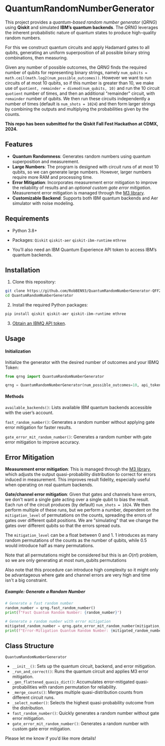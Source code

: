 
# QuantumRandomNumberGenerator

This project provides a *quantum-based random number generator* (*QRNG*) using **Qiskit** and simulated **IBM’s quantum backends**. The *QRNG* leverages the inherent probabilistic nature of quantum states to produce high-quality random numbers.

For this we construct quantum circuits and apply Hadamard gates to all qubits, generating an uniform superposition of all possible binary string combinations, then measuring.

Given any number of possible outcomes, the *QRNG* finds the required number of qubits for representing binary strings, namely `num_qubits = math.ceil(math.log2(num_possible_outcomes))`. However we want to run circuits of at most 10 qubits, so if this number is greater than 10, we make use of `quotient, remainder = divmod(num_qubits, 10)` and run the 10 circuit `quotient` number of times, and then an additional "remainder" circuit, with `remainder` number of qubits. We then run these circuits independently a number of times (default is `num_shots = 1024`) and then form larger strings by combining the outputs and multiplying the probabilities given by the counts.

**This repo has been submitted for the Qiskit Fall Fest Hackathon at CDMX, 2024.**
## Features
- **Quantum Randomness**: Generates random numbers using quantum superposition and measurement.
- **Large Numbers**: The program is designed with circuit runs of at most 10 qubits, so we can generate  large numbers. However, larger numbers require more RAM and processing time. 
- **Error Mitigation**: Incorporates measurement error mitigation to improve the reliability of results and an *optional custom gate error mitigation*. Measurement error mitigation is managed through the [M3 library](https://qiskit.github.io/qiskit-addon-mthree/).
- **Customizable Backend**: Supports both IBM quantum backends and Aer simulator with noise modeling.

## Requirements
- Python 3.8+
- Packages: `Qiskit`
`qiskit-aer`
`qiskit-ibm-runtime`
`mthree`

- You’ll also need an IBM Quantum Experience API token to access IBM’s quantum backends.

## Installation

1. Clone this repository:

```bash
git clone https://github.com/RobBEN93/QuantumRandomNumberGenerator-QFF24.git
cd QuantumRandomNumberGenerator
```

2. Install the required Python packages:

```bash
pip install qiskit qiskit-aer qiskit-ibm-runtime mthree
```

3. [Obtain an IBMQ API token](https://www.ibm.com/quantum).

## Usage

#### Initialization

Initialize the generator with the desired number of outcomes and your IBMQ Token:

```python
from qrng import QuantumRandomNumberGenerator

qrng = QuantumRandomNumberGenerator(num_possible_outcomes=10, api_token="YOUR-IBMQ-TOKEN", backend = 'ibm_sherbrooke')
```
#### Methods

`available_backends()`: Lists available IBM quantum backends accessible with the user’s account.

`fast_random_number()`: Generates a random number without applying gate error mitigation for faster results.

`gate_error_mit_random_number()`: Generates a random number with gate error mitigation to improve accuracy.

## Error Mitigation

**Measurement error mitigation**: This is managed through the [M3 library](https://qiskit.github.io/qiskit-addon-mthree/), which adjusts the output quasi-probability distribution to correct for errors induced in measurement. This improves result fidelity, especially useful when operating on real quantum backends.

**Gate/channel error mitigation**: Given that gates and channels have errors, we don't want a single gate acting over a single qubit to bias the result. Each run of the circuit produces (by default) `num_shots = 1024`. We then perform multiple of these runs, but we perform a number, dependent on the `mitigation_level` of permutations on the counts, spreading the errors of gates over different qubit positions. We are "simulating" that we change the gates over different qubits so that the errors spread outs.

The `mitigation_level` can be a float between 0 and 1. 1 introduces as many random permutations of the counts as the number of qubits, while 0.5 would introduce half as many permutations.

Note that all permutations might be considered but this is an $O(n!)$ problem, so we are only generating at most num_qubits permutations

Also note that this procedure can introduce high complexity so it might only be advantageous where gate and channel errors are very high and time isn't a big constraint.

##### Example: Generate a Random Number
```python
# Generate a fast random number
random_number = qrng.fast_random_number()
print(f"Fast Quantum Random Number: {random_number}")

# Generate a random number with error mitigation
mitigated_random_number = qrng.gate_error_mit_random_number(mitigation_level = 0.5)
print(f"Error-Mitigation Quantum Random Number: {mitigated_random_number}")
```

## Class Structure

`QuantumRandomNumberGenerator`
- `__init__()`: Sets up the quantum circuit, backend, and error mitigation.
- `_run_and_correct()`: Runs the quantum circuit and applies M3 error mitigation.
- `_gen_flattened_quasis_dict()`: Accumulates error-mitigated quasi-probabilities with random permutation for reliability.
- `_merge_counts()`: Merges multiple quasi-distribution counts from different circuit runs.
- `_select_number()`: Selects the highest quasi-probability outcome from the distribution.
- `fast_random_number()`: Quickly generates a random number without gate error mitigation.
- `gate_error_mit_random_number()`: Generates a random number with custom gate error mitigation.

Please let me know if you’d like more details!
